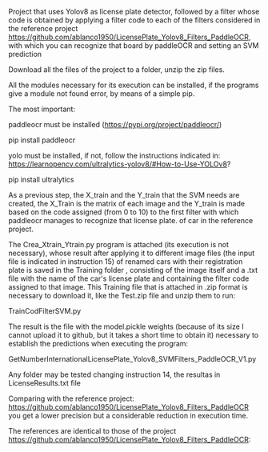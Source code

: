 Project that uses Yolov8 as license plate detector, followed by a filter whose code is obtained by applying a filter code to each of the filters considered in the reference project https://github.com/ablanco1950/LicensePlate_Yolov8_Filters_PaddleOCR, with which you can recognize that board by paddleOCR and setting an SVM prediction

Download all the files of the project to a folder, unzip the zip files.

All the modules necessary for its execution can be installed, if the programs give a module not found error, by means of a simple pip.

The most important:

paddleocr must be installed (https://pypi.org/project/paddleocr/)

pip install paddleocr

yolo must be installed, if not, follow the instructions indicated in: https://learnopencv.com/ultralytics-yolov8/#How-to-Use-YOLOv8?

pip install ultralytics

As a previous step, the X_train and the Y_train that the SVM needs are created, the X_Train is the matrix of each image and the Y_train is made based on the code assigned (from 0 to 10) to the first filter with which paddleocr manages to recognize that license plate. of car in the reference project.

The Crea_Xtrain_Ytrain.py program is attached (its execution is not necessary), whose result after applying it to different image files (the input file is indicated in instruction 15) of renamed cars with their registration plate is saved in the Training folder , consisting of the image itself and a .txt file with the name of the car's license plate and containing the filter code assigned to that image. This Training file that is attached in .zip format is necessary to download it, like the Test.zip file and unzip them to run:

TrainCodFilterSVM.py


The result is the file with the model.pickle weights (because of its size I cannot upload it to github, but it takes a short time to obtain it) necessary to establish the predictions when executing the program:

GetNumberInternationalLicensePlate_Yolov8_SVMFilters_PaddleOCR_V1.py

Any folder may be tested changing instruction 14, the resultas in LicenseResults.txt file

Comparing with the reference project: https://github.com/ablanco1950/LicensePlate_Yolov8_Filters_PaddleOCR you get a lower precision but a considerable reduction in execution time.

The references are identical to those of the project https://github.com/ablanco1950/LicensePlate_Yolov8_Filters_PaddleOCR:
